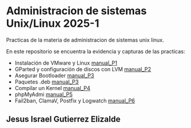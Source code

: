 # Administracion de sistemas Unix/Linux 2025-1 
Practicas de la materia de administracion de sistemas unix linux.

En este repositorio se encuentra la evidencia y capturas de las practicas:

- Instalación de VMware y Linux [manual_P1](https://github.com/RaulRiCi/Practica_1_Linux_FCiencias)
- GParted y configuración de discos con LVM [manual_P2](https://github.com/RaulRiCi/Sistemas_UnixLinux_Semana_2)
- Asegurar Bootloader [manual_P3](https://github.com/RaulRiCi/Sistemas_UnixLinux_Semana_3)
- Paquetes .deb [manual_P3](https://github.com/RaulRiCi/Sistemas_UnixLinux_Semana_4)
- Compilar un Kernel [manual_P4](https://github.com/RaulRiCi/Sistemas_UnixLinux_Kernel)
- phpMyAdmi [manual_P5](https://github.com/RaulRiCi/Sistemas_UnixLinux_phpMyAdmin)
- Fail2ban, ClamaV, Postfix y Logwatch [manual_P6](https://github.com/RaulRiCi/Sistemas_UnixLinux_Configuracion)

## Jesus Israel Gutierrez Elizalde
